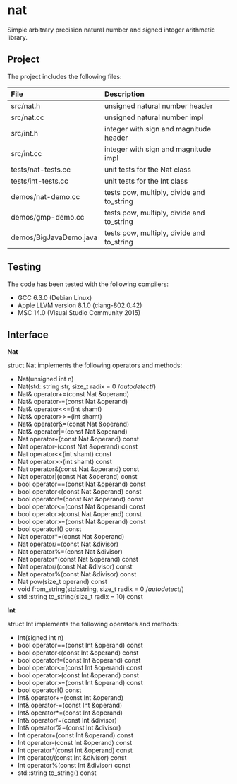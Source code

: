 # nat

Simple arbitrary precision natural number and signed integer arithmetic library.

## Project

The project includes the following files:

File                   | Description
:---                   | :---
src/nat.h              | unsigned natural number header
src/nat.cc             | unsigned natural number impl
src/int.h              | integer with sign and magnitude header
src/int.cc             | integer with sign and magnitude impl
tests/nat-tests.cc     | unit tests for the Nat class
tests/int-tests.cc     | unit tests for the Int class
demos/nat-demo.cc      | tests pow, multiply, divide and to_string
demos/gmp-demo.cc      | tests pow, multiply, divide and to_string
demos/BigJavaDemo.java | tests pow, multiply, divide and to_string

## Testing

The code has been tested with the following compilers:

- GCC 6.3.0 (Debian Linux)
- Apple LLVM version 8.1.0 (clang-802.0.42)
- MSC 14.0 (Visual Studio Community 2015)


## Interface

**Nat**

struct Nat implements the following operators and methods:

- Nat(unsigned int n)
- Nat(std::string str, size_t radix = 0 /*autodetect*/)
- Nat& operator+=(const Nat &operand)
- Nat& operator-=(const Nat &operand)
- Nat& operator<<=(int shamt)
- Nat& operator>>=(int shamt)
- Nat& operator&=(const Nat &operand)
- Nat& operator|=(const Nat &operand)
- Nat operator+(const Nat &operand) const
- Nat operator-(const Nat &operand) const
- Nat operator<<(int shamt) const
- Nat operator>>(int shamt) const
- Nat operator&(const Nat &operand) const
- Nat operator|(const Nat &operand) const
- bool operator==(const Nat &operand) const
- bool operator<(const Nat &operand) const
- bool operator!=(const Nat &operand) const
- bool operator<=(const Nat &operand) const
- bool operator>(const Nat &operand) const
- bool operator>=(const Nat &operand) const
- bool operator!() const
- Nat operator*=(const Nat &operand) 
- Nat operator/=(const Nat &divisor)
- Nat operator%=(const Nat &divisor)
- Nat operator*(const Nat &operand) const
- Nat operator/(const Nat &divisor) const
- Nat operator%(const Nat &divisor) const
- Nat pow(size_t operand) const
- void from_string(std::string, size_t radix = 0 /*autodetect*/)
- std::string to_string(size_t radix = 10) const

**Int**

struct Int implements the following operators and methods:

- Int(signed int n)
- bool operator==(const Int &operand) const
- bool operator<(const Int &operand) const
- bool operator!=(const Int &operand) const
- bool operator<=(const Int &operand) const
- bool operator>(const Int &operand) const
- bool operator>=(const Int &operand) const
- bool operator!() const
- Int& operator+=(const Int &operand)
- Int& operator-=(const Int &operand)
- Int& operator*=(const Int &operand) 
- Int& operator/=(const Int &divisor)
- Int& operator%=(const Int &divisor)
- Int operator+(const Int &operand) const
- Int operator-(const Int &operand) const
- Int operator*(const Int &operand) const
- Int operator/(const Int &divisor) const
- Int operator%(const Int &divisor) const
- std::string to_string() const
